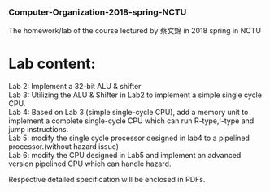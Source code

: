 ### Computer-Organization-2018-spring-NCTU  
The homework/lab of the course lectured by 蔡文錦 in 2018 spring in NCTU  

# Lab content:  
Lab 2: Implement a 32-bit ALU & shifter  
Lab 3: Utilizing the ALU & Shifter in Lab2 to implement a simple single cycle CPU.  
Lab 4: Based on Lab 3 (simple single-cycle CPU), add a memory unit to implement a complete single-cycle CPU which can run R-type,I-type and jump instructions.  
Lab 5: modify the single cycle processor designed in lab4 to a pipelined processor.(without hazard issue)  
Lab 6: modify the CPU designed in Lab5 and implement an advanced version pipelined CPU which can handle hazard.  
  
Respective detailed specification will be enclosed in PDFs.   
